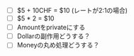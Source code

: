 - [ ] $5 + 10CHF = $10 (レートが2:1の場合)
- [ ] $5 * 2 = $10
- [ ] Amountをprivateにする
- [ ] Dollarの副作用どうする？
- [ ] Moneyの丸め処理どうする？ 